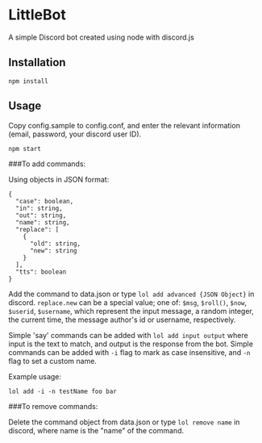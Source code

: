 # LittleBot

A simple Discord bot created using node with discord.js

## Installation

`npm install`

## Usage

Copy config.sample to config.conf, and enter the relevant information (email, password, your discord user ID).

`npm start`

###To add commands:

Using objects in JSON format:
```
{
  "case": boolean,
  "in": string,
  "out": string,
  "name": string,
  "replace": [
    {
      "old": string,
      "new": string
    }
  ],
  "tts": boolean
}
```
Add the command to data.json or type `lol add advanced {JSON Object}` in discord.
`replace.new` can be a special value; one of: `$msg`, `$roll()`, `$now`, `$userid`, `$username`, which represent the input message, a random integer, the current time, the message author's id or username, respectively.

Simple 'say' commands can be added with `lol add input output` where input is the text to match, and output is the response from the bot.
Simple commands can be added with `-i` flag to mark as case insensitive, and `-n` flag to set a custom name.

Example usage:
```
lol add -i -n testName foo bar
```

###To remove commands:

Delete the command object from data.json or type `lol remove name` in discord, where name is the "name" of the command.